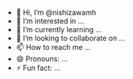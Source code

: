 - 👋 Hi, I’m @nishizawamh
- 👀 I’m interested in ...
- 🌱 I’m currently learning ...
- 💞️ I’m looking to collaborate on ...
- 📫 How to reach me ...
- 😄 Pronouns: ...
- ⚡ Fun fact: ...

<!---
nishizawamh/nishizawamh is a ✨ special ✨ repository because its `README.md` (this file) appears on your GitHub profile.
You can click the Preview link to take a look at your changes.
--->
